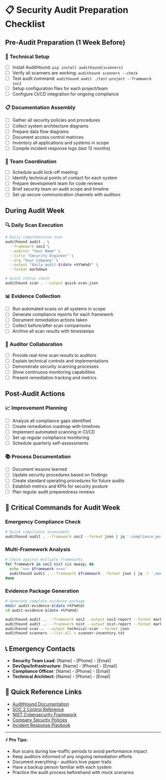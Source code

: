# 📋 Security Audit Preparation Checklist

## Pre-Audit Preparation (1 Week Before)

### 🔧 **Technical Setup**
- [ ] Install AuditHound: `pip install audithound[scanners]`
- [ ] Verify all scanners are working: `audithound scanners --check`
- [ ] Test audit command: `audithound audit ./test-project --framework soc2`
- [ ] Setup configuration files for each project/team
- [ ] Configure CI/CD integration for ongoing compliance

### 📋 **Documentation Assembly**
- [ ] Gather all security policies and procedures
- [ ] Collect system architecture diagrams
- [ ] Prepare data flow diagrams
- [ ] Document access control matrices
- [ ] Inventory all applications and systems in scope
- [ ] Compile incident response logs (last 12 months)

### 🏢 **Team Coordination**
- [ ] Schedule audit kick-off meeting
- [ ] Identify technical points of contact for each system
- [ ] Prepare development team for code reviews
- [ ] Brief security team on audit scope and timeline
- [ ] Set up secure communication channels with auditors

## During Audit Week

### 🔍 **Daily Scan Execution**
```bash
# Daily comprehensive scan
audithound audit . \
  --framework soc2 \
  --auditor "Your Name" \
  --title "Security Engineer" \
  --org "Your Company" \
  --output "daily-audit-$(date +%Y%m%d)" \
  --format markdown

# Quick status check
audithound scan . --output quick-scan.json
```

### 📊 **Evidence Collection**
- [ ] Run automated scans on all systems in scope
- [ ] Generate compliance reports for each framework
- [ ] Document remediation actions taken
- [ ] Collect before/after scan comparisons
- [ ] Archive all scan results with timestamps

### 🤝 **Auditor Collaboration**
- [ ] Provide real-time scan results to auditors
- [ ] Explain technical controls and implementations
- [ ] Demonstrate security scanning processes
- [ ] Show continuous monitoring capabilities
- [ ] Present remediation tracking and metrics

## Post-Audit Actions

### 📈 **Improvement Planning**
- [ ] Analyze all compliance gaps identified
- [ ] Create remediation roadmap with timelines
- [ ] Implement automated scanning in CI/CD
- [ ] Set up regular compliance monitoring
- [ ] Schedule quarterly self-assessments

### 📚 **Process Documentation**
- [ ] Document lessons learned
- [ ] Update security procedures based on findings
- [ ] Create standard operating procedures for future audits
- [ ] Establish metrics and KPIs for security posture
- [ ] Plan regular audit preparedness reviews

## 🚨 Critical Commands for Audit Week

### Emergency Compliance Check
```bash
# Quick compliance assessment
audithound audit . --framework soc2 --format json | jq '.compliance_percentage'
```

### Multi-Framework Analysis  
```bash
# Check against multiple frameworks
for framework in soc2 nist cis owasp; do
  echo "=== $framework ===="
  audithound audit . --framework $framework --format json | jq -r '.executive_summary'
done
```

### Evidence Package Generation
```bash
# Generate complete evidence package
mkdir audit-evidence-$(date +%Y%m%d)
cd audit-evidence-$(date +%Y%m%d)

audithound audit .. --framework soc2 --output soc2-report --format markdown
audithound audit .. --framework nist --output nist-report --format markdown  
audithound scan .. --output technical-scan --format json
audithound scanners --list-all > scanner-inventory.txt
```

## 📞 Emergency Contacts

- **Security Team Lead**: [Name] - [Phone] - [Email]
- **DevOps/Infrastructure**: [Name] - [Phone] - [Email]  
- **Compliance Officer**: [Name] - [Phone] - [Email]
- **Technical Architect**: [Name] - [Phone] - [Email]

## 🔗 Quick Reference Links

- [AuditHound Documentation](https://github.com/pesnik/audithound)
- [SOC 2 Control Reference](https://www.aicpa.org/interestareas/frc/assuranceadvisoryservices/aicpasoc2report.html)
- [NIST Cybersecurity Framework](https://www.nist.gov/cyberframework)
- [Company Security Policies](./policies/)
- [Incident Response Playbook](./incident-response.md)

---

**⚡ Pro Tips:**
- Run scans during low-traffic periods to avoid performance impact
- Keep auditors informed of any ongoing remediation efforts  
- Document everything - auditors love paper trails
- Have a backup person familiar with each system
- Practice the audit process beforehand with mock scenarios